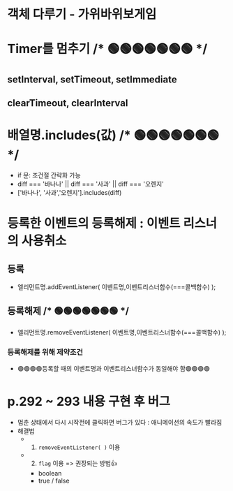 # 객체 다루기 - 가위바위보게임

# Timer를 멈추기  /* 🟢🟢🟢🟢🟢🟢🟢 */ 
## setInterval, setTimeout, setImmediate
## clearTimeout, clearInterval

# 배열명.includes(값)  /* 🟢🟢🟢🟢🟢🟢🟢 */ 
- if 문: 조건절 간략화 가능
- diff === '바나나' || diff === '사과' || diff === '오렌지'
- ['바나나', '사과','오렌지'].includes(diff)

# 등록한 이벤트의 등록해제 : 이벤트 리스너의 사용취소
## 등록 
- 엘리먼트명.addEventListener(
     이벤트명,이벤트리스너함수(===콜백함수)
  );
## 등록해제  /* 🟢🟢🟢🟢🟢🟢🟢 */ 
- 엘리먼트명.removeEventListener(
      이벤트명,이벤트리스너함수(===콜백함수)
  );
### 등록해제를 위해 제약조건
- 🟢🟢🟢🟢등록할 때의 이벤트명과 이벤트리스너함수가 동일해야 함🟢🟢🟢🟢

# p.292 ~ 293 내용 구현 후 버그
- 멈춘 상태에서 다시 시작전에 클릭하면 버그가 있다 : 애니메이션의 속도가 빨라짐 
- 해결법 
  - 1. `removeEventListener( )` 이용
  - 2. `flag` 이용  => 권장되는 방법👍 
    - boolean 
    - true / false 